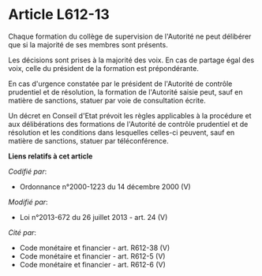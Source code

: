 # Article L612-13

Chaque formation du collège de supervision de l'Autorité ne peut délibérer que si la majorité de ses membres sont présents. 

Les décisions sont prises à la majorité des voix. En cas de partage égal des voix, celle du président de la formation est
prépondérante. 

En cas d'urgence constatée par le président de l'Autorité de contrôle prudentiel et de résolution, la formation de l'Autorité
saisie peut, sauf en matière de sanctions, statuer par voie de consultation écrite. 

Un décret en Conseil d'Etat prévoit les règles applicables à la procédure et aux délibérations des formations de l'Autorité
de contrôle prudentiel et de résolution et les conditions dans lesquelles celles-ci peuvent, sauf en matière de sanctions,
statuer par téléconférence.

**Liens relatifs à cet article**

_Codifié par_:

  - Ordonnance n°2000-1223 du 14 décembre 2000 (V)

_Modifié par_:

  - Loi n°2013-672 du 26 juillet 2013 - art. 24 (V)

_Cité par_:

  - Code monétaire et financier - art. R612-38 (V)
  - Code monétaire et financier - art. R612-5 (V)
  - Code monétaire et financier - art. R612-6 (V)
